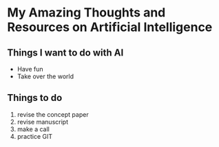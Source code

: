 # My Amazing Thoughts and Resources on Artificial Intelligence

## Things I want to do with AI

* Have fun
* Take over the world

## Things to do

1. revise the concept paper
2. revise manuscript
3. make a call
4. practice GIT